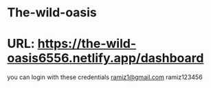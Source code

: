 # The-wild-oasis
# URL: https://the-wild-oasis6556.netlify.app/dashboard
you can login with these credentials
ramiz1@gmail.com
ramiz123456
